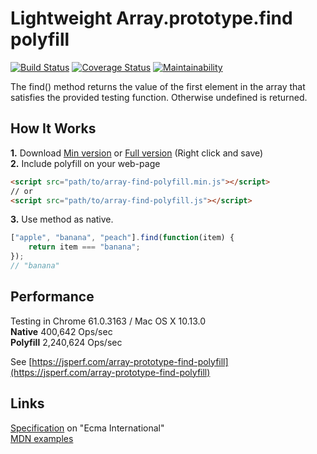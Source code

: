 # Lightweight Array.prototype.find polyfill
[![Build Status](https://travis-ci.org/vovkabelov/array.find.svg?branch=master)](https://travis-ci.org/vovkabelov/array.find)
[![Coverage Status](https://coveralls.io/repos/github/vovkabelov/array.find/badge.svg?branch=master&service=github)](https://coveralls.io/github/vovkabelov/array.find?branch=master&service=github)
[![Maintainability](https://api.codeclimate.com/v1/badges/181be494b23d27cba626/maintainability)](https://codeclimate.com/github/vovkabelov/array.find)

The find() method returns the value of the first element in the array 
that satisfies the provided testing function. Otherwise undefined is returned.

## How It Works
**1.** Download [Min version](https://raw.githubusercontent.com/vovkabelov/array.find/master/dist/array-find-polyfill.min.js)
or [Full version](https://raw.githubusercontent.com/vovkabelov/array.find/master/src/array-find-polyfill.js) (Right click and save)  
**2.** Include polyfill on your web-page 
```html
<script src="path/to/array-find-polyfill.min.js"></script>
// or
<script src="path/to/array-find-polyfill.js"></script>
```
**3.** Use method as native.
```javascript
["apple", "banana", "peach"].find(function(item) {
    return item === "banana";
});
// "banana"
```


## Performance
Testing in Chrome 61.0.3163 / Mac OS X 10.13.0  
**Native** 400,642 Ops/sec   
**Polyfill** 2,240,624 Ops/sec  

See [https://jsperf.com/array-prototype-find-polyfill](https://jsperf.com/array-prototype-find-polyfill)

## Links
[Specification](http://www.ecma-international.org/ecma-262/6.0/#sec-array.prototype.find) on "Ecma International"  
[MDN examples](https://developer.mozilla.org/en-US/docs/Web/JavaScript/Reference/Global_Objects/Array/find)